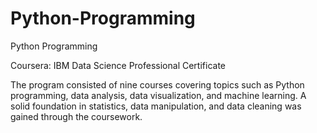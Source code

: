 # Python-Programming
Python Programming

Coursera: IBM Data Science Professional Certificate

The program consisted of nine courses covering topics such as Python programming, data analysis, data visualization, and machine learning. A solid foundation in statistics, data manipulation, and data cleaning was gained through the coursework. 
